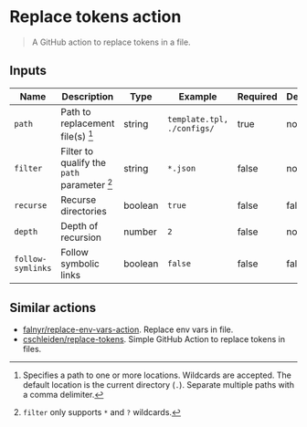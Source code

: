 # Replace tokens action

> A GitHub action to replace tokens in a file.

## Inputs

| Name              | Description                                 | Type    | Example                    | Required | Default |
| ----------------- | ------------------------------------------- | ------- | -------------------------- | -------- | ------- |
| `path`            | Path to replacement file(s) [^1]            | string  | `template.tpl, ./configs/` | true     | none    |
| `filter`          | Filter to qualify the `path` parameter [^2] | string  | `*.json`                   | false    | none    |
| `recurse`         | Recurse directories                         | boolean | `true`                     | false    | false   |
| `depth`           | Depth of recursion                          | number  | `2`                        | false    | none    |
| `follow-symlinks` | Follow symbolic links                       | boolean | `false`                    | false    | false   |

[^1]: Specifies a path to one or more locations. Wildcards are accepted. The default location is the current directory (`.`). Separate multiple paths with a comma delimiter.
[^2]: `filter` only supports `*` and `?` wildcards.

## Similar actions

- [falnyr/replace-env-vars-action](https://github.com/falnyr/replace-env-vars-action/tree/master). Replace env vars in file.
- [cschleiden/replace-tokens](https://github.com/marketplace/actions/replace-tokens). Simple GitHub Action to replace tokens in files.
